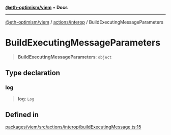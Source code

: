 [**@eth-optimism/viem**](../../../README.md) • **Docs**

***

[@eth-optimism/viem](../../../README.md) / [actions/interop](../README.md) / BuildExecutingMessageParameters

# BuildExecutingMessageParameters

> **BuildExecutingMessageParameters**: `object`

## Type declaration

### log

> **log**: `Log`

## Defined in

[packages/viem/src/actions/interop/buildExecutingMessage.ts:15](https://github.com/ethereum-optimism/ecosystem/blob/11bb27f871c202b93ad6dc93c86c82f0c754075f/packages/viem/src/actions/interop/buildExecutingMessage.ts#L15)

